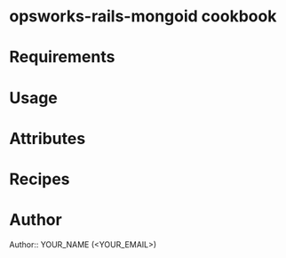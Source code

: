 # opsworks-rails-mongoid cookbook

# Requirements

# Usage

# Attributes

# Recipes

# Author

Author:: YOUR_NAME (<YOUR_EMAIL>)
